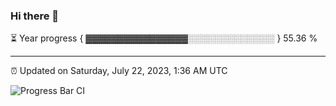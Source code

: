 ### Hi there 👋

⏳ Year progress { ▓▓▓▓▓▓▓▓▓▓▓▓▓▓▓▓░░░░░░░░░░░░░░ } 55.36 %

---

⏰ Updated on Saturday, July 22, 2023, 1:36 AM UTC

![Progress Bar CI](https://github.com/arthurbuhl/arthurbuhl/workflows/Progress%20Bar%20CI/badge.svg)
